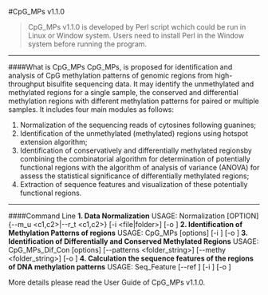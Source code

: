 #CpG_MPs v1.1.0
>CpG_MPs v1.1.0 is developed by Perl script wchich could be run in Linux or Window system. Users need to install Perl in the Window system before running the program.
___
####What is CpG_MPs
CpG_MPs, is proposed for identification and analysis of CpG methylation patterns of genomic regions from high-throughput bisulfite sequencing data. It may identify the unmethylated and methylated regions for a single sample, the conserved and differential methylation regions with different methylation patterns for paired or multiple samples. 
It includes four main modules as follows:
1. Normalization of the sequencing reads of cytosines following guanines;
2. Identification of the unmethylated (methylated) regions using hotspot extension algorithm;
3. Identification of conservatively and differentially methylated regionsby combining the combinatorial algorithm for determination of potentially functional regions with the algorithm of analysis of variance (ANOVA) for assess the statistical significance of differentially methylated regions;
4. Extraction of sequence features and visualization of these potentially functional regions.
___
####Command Line
**1. Data Normalization**
USAGE: Normalization [OPTION] {--m_u <c1,c2>|--r_t <c1,c2>} [-i <file|folder>] [-o <folder>]
**2. Identification of Methylation Patterns of regions**
USAGE: CpG_MPs [options] [-i <folder>] [-o <folder>]
**3. Identification of Differentially and Conserved Methylated Regions**
USAGE: CpG_MPs_Dif_Con [options] [--patterns <folder_string>] [--methy <folder_string>] [-o <folder>]
**4. Calculation the sequence features of the regions of DNA methylation patterns**
USAGE: Seq_Feature [--ref <folder>] [-i <folder>] [-o <folder>]

More details please read the User Guide of CpG_MPs v1.1.0.
